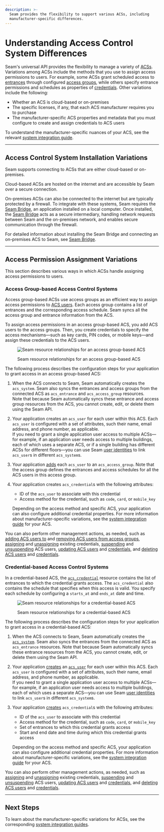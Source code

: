 ```yaml
---
description: >-
  Seam provides the flexibility to support various ACSs, including
  manufacturer-specific differences.
---
```


# Understanding Access Control System Differences

Seam's universal API provides the flexibility to manage a variety of [ACSs](../../products/access-systems/). Variations among ACSs include the methods that you use to assign access permissions to users. For example, some ACSs grant scheduled access to [entrances](retrieving-entrance-details.md) through configured [access groups](../../products/access-systems/assigning-users-to-access-groups.md), while others specify entrance permissions and schedules as properties of [credentials](managing-credentials.md). Other variations include the following:

* Whether an ACS is cloud-based or on-premises
* The specific licenses, if any, that each ACS manufacturer requires you to purchase
* The manufacturer-specific ACS properties and metadata that you must configure to create and assign credentials to ACS users&#x20;

To understand the manufacturer-specific nuances of your ACS, see the relevant [system integration guide](../../device-and-system-integration-guides/overview.md#access-control-systems).

***

## Access Control System Installation Variations

Seam supports connecting to ACSs that are either cloud-based or on-premises.

Cloud-based ACSs are hosted on the internet and are accessible by Seam over a secure connection.

On-premises ACSs can also be connected to the internet but are typically protected by a firewall. To integrate with these systems, Seam requires the [Seam Bridge](../seam-bridge.md), an application installed on a local computer. Once installed, the [Seam Bridge](../seam-bridge.md) acts as a secure intermediary, handling network requests between Seam and the on-premises network, and enables secure communication through the firewall.

For detailed information about installing the Seam Bridge and connecting an on-premises ACS to Seam, see [Seam Bridge](../seam-bridge.md).

***

## Access Permission Assignment Variations

This section describes various ways in which ACSs handle assigning access permissions to users.

### Access Group-based Access Control Systems

Access group-based ACSs use access groups as an efficient way to assign access permissions to [ACS users](../../products/access-systems/user-management.md). Each access group contains a list of entrances and the corresponding access schedule. Seam syncs all the access group and entrance information from the ACS.

To assign access permissions in an access group-based ACS, you add ACS users to the access groups. Then, you create credentials to specify the access mechanisms—such as key cards, PIN codes, or mobile keys—and assign these credentials to the ACS users.

<figure><img src="../../.gitbook/assets/acs-arch-access-group-based.png" alt="Seam resource relationships for an access group-based ACS"><figcaption><p>Seam resource relationships for an access group-based ACS</p></figcaption></figure>

The following process describes the configuration steps for your application to grant access in an access group-based ACS:

1. When the ACS connects to Seam, Seam automatically creates the `acs_system`. Seam also syncs the entrances and access groups from the connected ACS as `acs_entrance` and `acs_access_group` resources.\
   Note that because Seam automatically syncs these entrance and access group resources from the ACS, you cannot create, edit, or delete them using the Seam API.
2. Your application creates an `acs_user` for each user within this ACS. Each `acs_user` is configured with a set of attributes, such their name, email address, and phone number, as applicable.\
   If you need to grant a single application user access to multiple ACSs—for example, if an application user needs access to multiple buildings, each of which uses a separate ACS, or if a single building has different ACSs for different floors—you can use Seam [user identities](../../api-clients/user-identities/) to link `acs_user`s in different `acs_system`s.
3. Your application [adds](../../products/access-systems/assigning-users-to-access-groups.md#add-a-user-to-an-access-group) each `acs_user` to an `acs_access_group`. Note that the access group defines the entrances and access schedules for all the ACS users in this access group.
4.  Your application creates `acs_credential`s with the following attributes:

    * ID of the `acs_user` to associate with this credential
    * Access method for the credential, such as `code`, `card`, or `mobile_key`

    Depending on the access method and specific ACS, your application can also configure additional credential properties. For more information about manufacturer-specific variations, see the [system integration guide](../../device-and-system-integration-guides/overview.md#access-control-systems) for your ACS.

You can also perform other management actions, as needed, such as [adding ACS users to](../../products/access-systems/assigning-users-to-access-groups.md#add-an-acs-user-to-an-access-group) and [removing ACS users from access groups](../../products/access-systems/assigning-users-to-access-groups.md#remove-an-acs-user-from-an-access-group), [assigning](assigning-credentials-to-users.md#assign-a-credential-to-a-user) and [unassigning](assigning-credentials-to-users.md#unassign-a-credential-from-a-user) existing credentials, [suspending](../../products/access-systems/suspending-and-unsuspending-users.md#suspend-an-acs-user) and [unsuspending](../../products/access-systems/suspending-and-unsuspending-users.md#unsuspend-an-acs-user) ACS users, [updating ACS users](../../products/access-systems/user-management.md#update-a-user) and [credentials](../../api-clients/access-control-systems/credentials/update-a-credential.md), and [deleting ACS users](../../products/access-systems/user-management.md#delete-a-user) and [credentials](managing-credentials.md#delete-a-credential).

### Credential-based Access Control Systems

In a credential-based ACS, the [`acs_credential`](../../api-clients/access-control-systems/credentials/) resource contains the list of entrances to which the credential grants access. The `acs_credential` also contains the schedule that specifies when this access is valid. You specify each schedule by configuring a `starts_at` and `ends_at` date and time.

<figure><img src="../../.gitbook/assets/acs-arch-credential-based.png" alt="Seam resource relationships for a credential-based ACS"><figcaption><p>Seam resource relationships for a credential-based ACS</p></figcaption></figure>

The following process describes the configuration steps for your application to grant access in a credential-based ACS:

1. When the ACS connects to Seam, Seam automatically creates the [`acs_system`](../../api-clients/access-control-systems/systems/). Seam also syncs the entrances from the connected ACS as `acs_entrance` resources. Note that because Seam automatically syncs these entrance resources from the ACS, you cannot create, edit, or delete them using the Seam API.
2. Your application [creates](../../products/access-systems/user-management.md#create-a-user) an [`acs_user`](../../api-clients/access-control-systems/users/) for each user within this ACS. Each `acs_user` is configured with a set of attributes, such their name, email address, and phone number, as applicable.\
   If you need to grant a single application user access to multiple ACSs—for example, if an application user needs access to multiple buildings, each of which uses a separate ACS—you can use Seam [user identities](../../api-clients/user-identities/) to link `acs_user`s in different `acs_system`s.
3.  Your application [creates](managing-credentials.md#create-a-credential-for-a-user) `acs_credential`s with the following attributes:

    * ID of the `acs_user` to associate with this credential
    * Access method for the credential, such as `code`, `card`, or `mobile_key`
    * Set of entrances to which this credential grants access
    * Start and end date and time during which this credential grants access

    Depending on the access method and specific ACS, your application can also configure additional credential properties. For more information about manufacturer-specific variations, see the [system integration guide](../../device-and-system-integration-guides/overview.md#access-control-systems) for your ACS.

You can also perform other management actions, as needed, such as [assigning](assigning-credentials-to-users.md#assign-a-credential-to-a-user) and [unassigning](assigning-credentials-to-users.md#unassign-a-credential-from-a-user) existing credentials, [suspending](../../products/access-systems/suspending-and-unsuspending-users.md#suspend-an-acs-user) and [unsuspending](../../products/access-systems/suspending-and-unsuspending-users.md#unsuspend-an-acs-user) ACS users, [updating ACS users](../../products/access-systems/user-management.md#update-a-user) and [credentials](../../api-clients/access-control-systems/credentials/update-a-credential.md), and [deleting ACS users](../../products/access-systems/user-management.md#delete-a-user) and [credentials](managing-credentials.md#delete-a-credential).

***

## Next Steps

To learn about the manufacturer-specific variations for ACSs, see the corresponding [system integration guides](../../device-and-system-integration-guides/overview.md#access-control-systems).
